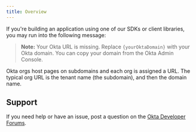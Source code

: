 ```yaml
---
title: Overview
---
```


If you're building an application using one of our SDKs or client libraries, you may run into the following message:

> **Note:** Your Okta URL is missing. Replace `{yourOktaDomain}` with your Okta domain. You can copy your domain from the Okta Admin Console.

Okta orgs host pages on subdomains and each org is assigned a URL. The typical org URL is the tenant name (the subdomain), and then the domain name.

## Support

If you need help or have an issue, post a question on the [Okta Developer Forums](https://devforum.okta.com).

<NextSectionLink/>
